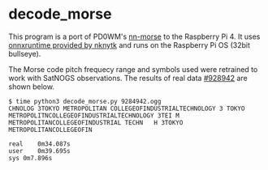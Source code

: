 # decode_morse
This program is a port of PD0WM's [nn-morse](https://github.com/pd0wm/nn-morse) to the Raspberry Pi 4.
It uses [onnxruntime provided by nknytk](https://github.com/nknytk/built-onnxruntime-for-raspberrypi-linux) and runs on the Raspberry Pi OS (32bit bullseye).

The Morse code pitch frequecy range and symbols used were retrained to work with SatNOGS observations.
The results of real data [#928942](https://network.satnogs.org/observations/9284942/) are shown below.

```
$ time python3 decode_morse.py 9284942.ogg 
CHNOLOG 3TOKYO METROPOLITAN COLLEGEOFINDUSTRIALTECHNOLOGY 3 TOKYO METROPOLITNCOLLEGEOFINDUSTRIALTECHNOLOGY 3TEI M METROPOLITANCOLLEGEOFINDUSTRIAL TECHN   H 3TOKYO METROPOLITANCOLLEGEOFIN

real	0m34.087s
user	0m39.695s
sys	0m7.896s
```
